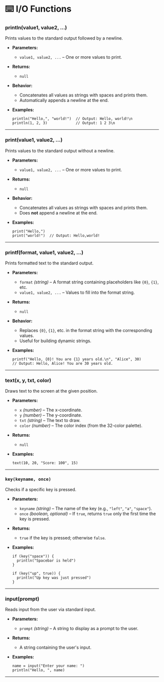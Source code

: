 # ⌨️ I/O Functions

### println(value1, value2, ...)

Prints values to the standard output followed by a newline.

- **Parameters:**

  - `value1, value2, ...` – One or more values to print.

- **Returns:**

  - `null`

- **Behavior:**

  - Concatenates all values as strings with spaces and prints them.
  - Automatically appends a newline at the end.

- **Examples:**
  ```piscript
  println("Hello,", "world!")  // Output: Hello, world!\n
  println(1, 2, 3)             // Output: 1 2 3\n
  ```

---

### print(value1, value2, ...)

Prints values to the standard output without a newline.

- **Parameters:**

  - `value1, value2, ...` – One or more values to print.

- **Returns:**

  - `null`

- **Behavior:**

  - Concatenates all values as strings with spaces and prints them.
  - Does **not** append a newline at the end.

- **Examples:**
  ```piscript
  print("Hello,")
  print("world!")  // Output: Hello,world!
  ```

---

### printf(format, value1, value2, ...)

Prints formatted text to the standard output.

- **Parameters:**

  - `format` _(string)_ – A format string containing placeholders like `{0}`, `{1}`, etc.
  - `value1, value2, ...` – Values to fill into the format string.

- **Returns:**

  - `null`

- **Behavior:**

  - Replaces `{0}`, `{1}`, etc. in the format string with the corresponding values.
  - Useful for building dynamic strings.

- **Examples:**
  ```piscript
  printf("Hello, {0}! You are {1} years old.\n", "Alice", 30)
  // Output: Hello, Alice! You are 30 years old.
  ```

---

### text(x, y, txt, color)

Draws text to the screen at the given position.

- **Parameters:**

  - `x` _(number)_ – The x-coordinate.
  - `y` _(number)_ – The y-coordinate.
  - `txt` _(string)_ – The text to draw.
  - `color` _(number)_ – The color index (from the 32-color palette).

- **Returns:**

  - `null`

- **Examples:**
  ```piscript
  text(10, 20, "Score: 100", 15)
  ```

---

### `key(keyname, once)`

Checks if a specific key is pressed.

- **Parameters:**

  - `keyname` _(string)_ – The name of the key (e.g., `"left"`, `"a"`, `"space"`).
  - `once` _(boolean, optional)_ – If `true`, returns `true` only the first time the key is pressed.

- **Returns:**

  - `true` if the key is pressed; otherwise `false`.

- **Examples:**

  ```piscript
  if (key("space")) {
    println("Spacebar is held")
  }

  if (key("up", true)) {
    println("Up key was just pressed")
  }
  ```

---

### input(prompt)

Reads input from the user via standard input.

- **Parameters:**

  - `prompt` _(string)_ – A string to display as a prompt to the user.

- **Returns:**

  - A string containing the user's input.

- **Examples:**
  ```piscript
  name = input("Enter your name: ")
  println("Hello, ", name)
  ```

---